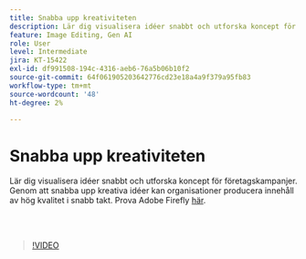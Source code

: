 ```yaml
---
title: Snabba upp kreativiteten
description: Lär dig visualisera idéer snabbt och utforska koncept för företagskampanjer
feature: Image Editing, Gen AI
role: User
level: Intermediate
jira: KT-15422
exl-id: df991508-194c-4316-aeb6-76a5b06b10f2
source-git-commit: 64f061905203642776cd23e18a4a9f379a95fb83
workflow-type: tm+mt
source-wordcount: '48'
ht-degree: 2%

---
```


# Snabba upp kreativiteten

Lär dig visualisera idéer snabbt och utforska koncept för företagskampanjer. Genom att snabba upp kreativa idéer kan organisationer producera innehåll av hög kvalitet i snabb takt. Prova Adobe Firefly [här](https://firefly.adobe.com/).

<br> 

>[!VIDEO](https://video.tv.adobe.com/v/3428827?quality=12&learn=on&hidetitle=true)
